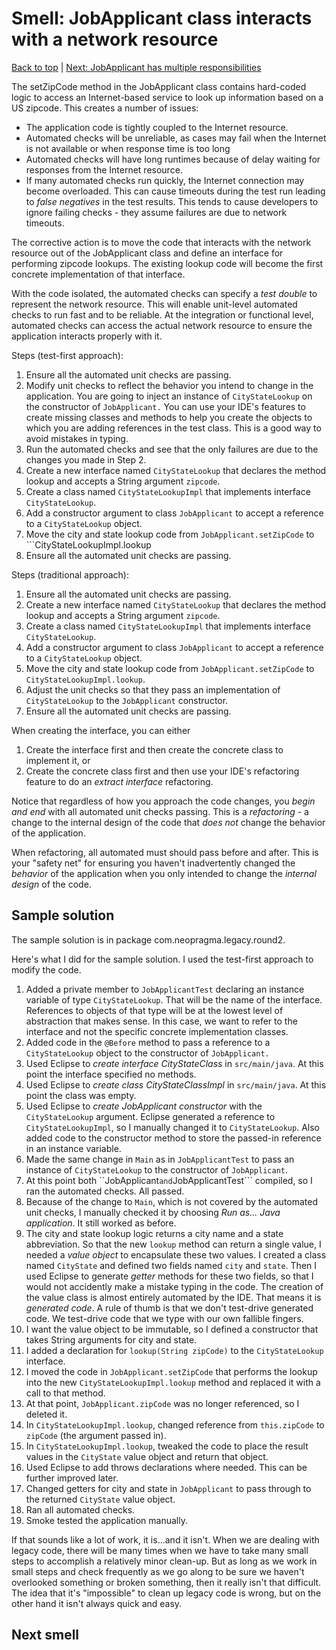# Smell: JobApplicant class interacts with a network resource

[Back to top](notes/notes.md) | [Next: JobApplicant has multiple responsibilities](notes-srp-violation.md)

The setZipCode method in the JobApplicant class contains hard-coded logic to access an Internet-based service to look up information based on a US zipcode. This creates a number of issues:

- The application code is tightly coupled to the Internet resource.
- Automated checks will be unreliable, as cases may fail when the Internet is not available or when response time is too long
- Automated checks will have long runtimes because of delay waiting for responses from the Internet resource. 
- If many automated checks run quickly, the Internet connection may become overloaded. This can cause timeouts during the test run leading to _false negatives_ in the test results. This tends to cause developers to ignore failing checks - they assume failures are due to network timeouts. 

The corrective action is to move the code that interacts with the network resource out of the JobApplicant class and define an interface for performing zipcode lookups. The existing lookup code will become the first concrete implementation of that interface.

With the code isolated, the automated checks can specify a _test double_ to represent the network resource. This will enable unit-level automated checks to run fast and to be reliable. At the integration or functional level, automated checks can access the actual network resource to ensure the application interacts properly with it.

Steps (test-first approach):

1. Ensure all the automated unit checks are passing.
2. Modify unit checks to reflect the behavior you intend to change in the application. You are going to inject an instance of ```CityStateLookup``` on the constructor of ```JobApplicant.``` You can use your IDE's features to create missing classes and methods to help you create the objects to which you are adding references in the test class. This is a good way to avoid mistakes in typing.
3. Run the automated checks and see that the only failures are due to the changes you made in Step 2.
4. Create a new interface named ```CityStateLookup``` that declares the method lookup and accepts a String argument ```zipcode```.
5. Create a class named ```CityStateLookupImpl``` that implements interface ```CityStateLookup```.
6. Add a constructor argument to class ```JobApplicant``` to accept a reference to a ```CityStateLookup``` object.
7. Move the city and state lookup code from ```JobApplicant.setZipCode``` to ```CityStateLookupImpl.lookup
8. Ensure all the automated unit checks are passing.

Steps (traditional approach):

1. Ensure all the automated unit checks are passing.
2. Create a new interface named ```CityStateLookup``` that declares the method lookup and accepts a String argument ```zipcode```.
3. Create a class named ```CityStateLookupImpl``` that implements interface ```CityStateLookup```.
4. Add a constructor argument to class ```JobApplicant``` to accept a reference to a ```CityStateLookup``` object.
5. Move the city and state lookup code from ```JobApplicant.setZipCode``` to ```CityStateLookupImpl.lookup```.
6. Adjust the unit checks so that they pass an implementation of ```CityStateLookup``` to the ```JobApplicant``` constructor.
7. Ensure all the automated unit checks are passing.

When creating the interface, you can either

1. Create the interface first and then create the concrete class to implement it, or
2. Create the concrete class first and then use your IDE's refactoring feature to do an _extract interface_ refactoring.

Notice that regardless of how you approach the code changes, you _begin and end_ with all automated unit checks passing. This is a _refactoring_ - a change to the internal design of the code that _does not_ change the behavior of the application. 

When refactoring, all automated must should pass before and after. This is your "safety net" for ensuring you haven't inadvertently changed the _behavior_ of the application when you only intended to change the _internal design_ of the code.

## Sample solution

The sample solution is in package com.neopragma.legacy.round2.

Here's what I did for the sample solution. I used the test-first approach to modify the code.

1. Added a private member to ```JobApplicantTest``` declaring an instance variable of type ```CityStateLookup```. That will be the name of the interface. References to objects of that type will be at the lowest level of abstraction that makes sense. In this case, we want to refer to the interface and not the specific concrete implementation classes.
2. Added code in the ```@Before``` method to pass a reference to a ```CityStateLookup``` object to the constructor of ```JobApplicant.```
3. Used Eclipse to _create interface CityStateClass_ in ```src/main/java```. At this point the interface specified no methods.
4. Used Eclipse to _create class CityStateClassImpl_ in ```src/main/java```. At this point the class was empty.
5. Used Eclipse to _create JobApplicant constructor_ with the ```CityStateLookup``` argument. Eclipse generated a reference to ```CityStateLookupImpl```, so I manually changed it to ```CityStateLookup```. Also added code to the constructor method to store the passed-in reference in an instance variable.
6. Made the same change in ```Main``` as in ```JobApplicantTest``` to pass an instance of ```CityStateLookup``` to the constructor of ```JobApplicant```.
7. At this point both ``JobApplicant``` and ```JobApplicantTest``` compiled, so I ran the automated checks. All passed.
8. Because of the change to ```Main```, which is not covered by the automated unit checks, I manually checked it by choosing _Run as... Java application_. It still worked as before.
9. The city and state lookup logic returns a city name and a state abbreviation. So that the new ```lookup``` method can return a single value, I needed a _value object_ to encapsulate these two values. I created a class named ```CityState``` and defined two fields named ```city``` and ```state```. Then I used Eclipse to generate _getter_ methods for these two fields, so that I would not accidently make a mistake typing in the code. The creation of the value class is almost entirely automated by the IDE. That means it is _generated code_. A rule of thumb is that we don't test-drive generated code. We test-drive code that we type with our own fallible fingers.
10. I want the value object to be immutable, so I defined a constructor that takes String arguments for city and state.
11. I added a declaration for ```lookup(String zipCode)``` to the ```CityStateLookup``` interface.
11. I moved the code in ```JobApplicant.setZipCode``` that performs the lookup into the new ```CityStateLookupImpl.lookup``` method and replaced it with a call to that method. 
12. At that point, ```JobApplicant.zipCode``` was no longer referenced, so I deleted it.
13. In ```CityStateLookupImpl.lookup```, changed reference from ```this.zipCode``` to ```zipCode``` (the argument passed in).
14. In ```CityStateLookupImpl.lookup```, tweaked the code to place the result values in the ```CityState``` value object and return that object.
15. Used Eclipse to add throws declarations where needed. This can be further improved later.
16. Changed getters for city and state in ```JobApplicant``` to pass through to the returned ```CityState``` value object.
17. Ran all automated checks.
18. Smoke tested the application manually.

If that sounds like a lot of work, it is...and it isn't. When we are dealing with legacy code, there will be many times when we have to take many small steps to accomplish a relatively minor clean-up. But as long as we work in small steps and check frequently as we go along to be sure we haven't overlooked something or broken something, then it really isn't that difficult. The idea that it's "impossible" to clean up legacy code is wrong, but on the other hand it isn't always quick and easy.

## Next smell


